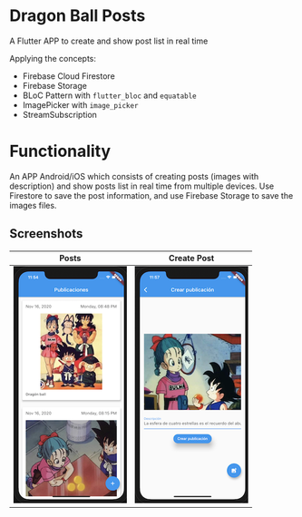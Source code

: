 # Dragon Ball Posts
A Flutter APP to create and show post list in real time

Applying the concepts:

* Firebase Cloud Firestore
* Firebase Storage
* BLoC Pattern with ```flutter_bloc``` and ```equatable```
* ImagePicker with ```image_picker```
* StreamSubscription

# Functionality
An APP Android/iOS which consists of creating posts (images with description) and show posts list in real time from multiple devices.
Use Firestore to save the post information, and use Firebase Storage to save the images files.


## Screenshots


|  Posts      |  Create Post      |
|------------|-------------|
| ![Portrait](documentation/posts-screen.png) |  ![Portrait](documentation/create-post-screen.png)  |
